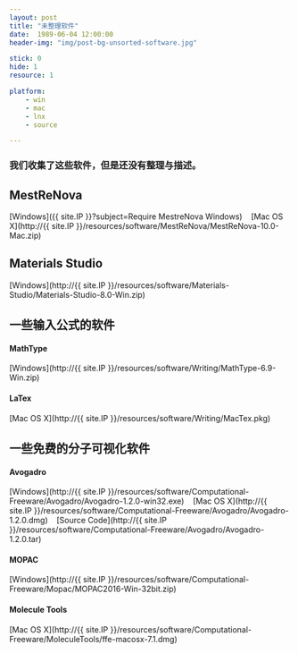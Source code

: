 ```yaml
---
layout: post
title: "未整理软件"
date:  1989-06-04 12:00:00
header-img: "img/post-bg-unsorted-software.jpg"

stick: 0
hide: 1
resource: 1

platform: 
    - win
    - mac 
    - lnx
    - source

---
```


### 我们收集了这些软件，但是还没有整理与描述。

## MestReNova

[Windows]({{ site.IP }}?subject=Require MestreNova Windows) &nbsp;&nbsp; 
[Mac OS X](http://{{ site.IP }}/resources/software/MestReNova/MestReNova-10.0-Mac.zip)

## Materials Studio

[Windows](http://{{ site.IP }}/resources/software/Materials-Studio/Materials-Studio-8.0-Win.zip)

## 一些输入公式的软件

#### MathType

[Windows](http://{{ site.IP }}/resources/software/Writing/MathType-6.9-Win.zip)

#### LaTex

[Mac OS X](http://{{ site.IP }}/resources/software/Writing/MacTex.pkg)

## 一些免费的分子可视化软件

#### Avogadro

[Windows](http://{{ site.IP }}/resources/software/Computational-Freeware/Avogadro/Avogadro-1.2.0-win32.exe)
&nbsp;&nbsp;
[Mac OS X](http://{{ site.IP }}/resources/software/Computational-Freeware/Avogadro/Avogadro-1.2.0.dmg)
&nbsp;&nbsp;
[Source Code](http://{{ site.IP }}/resources/software/Computational-Freeware/Avogadro/Avogadro-1.2.0.tar)

#### MOPAC

[Windows](http://{{ site.IP }}/resources/software/Computational-Freeware/Mopac/MOPAC2016-Win-32bit.zip)

#### Molecule Tools

[Mac OS X](http://{{ site.IP }}/resources/software/Computational-Freeware/MoleculeTools/ffe-macosx-7.1.dmg)
